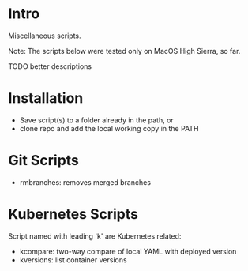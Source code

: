 # Intro

Miscellaneous scripts. 

Note: The scripts below were tested only on MacOS High Sierra, so far.

TODO better descriptions


# Installation

* Save script(s) to a folder already in the path, or
* clone repo and add the local working copy in the PATH


# Git Scripts

* rmbranches: removes merged branches


# Kubernetes Scripts

Script named with leading 'k' are Kubernetes related:

* kcompare: two-way compare of local YAML with deployed version
* kversions: list container versions


